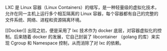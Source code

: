 LXC 是 Linux 容器（Linux Containers）的缩写，是一种轻量级的虚拟化技术，允许在同一主机上运行多个相互隔离的 Linux 容器，每个容器都有自己的完整的文件系统、网络、进程和资源隔离环境。

[[Docker]] 出现之初，便是采用了 lxc 技术作为 docker 底层，对容器虚拟化的控制。后来随着 docker 的发展，它自己封装了 libcontainer （golang 的库）来实现 Cgroup 和 Namespace 控制，从而消除了对 lxc 的依赖。
